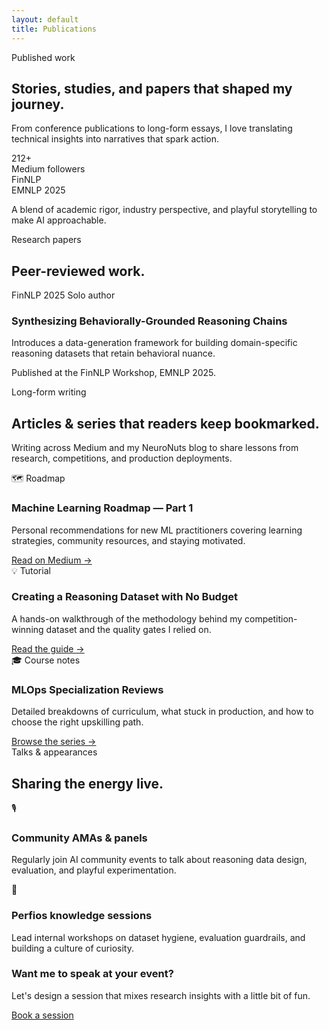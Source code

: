 ```yaml
---
layout: default
title: Publications
---
```


<section class="hero">
  <div class="container">
    <div class="hero-copy">
      <p class="hero-eyebrow">Published work</p>
      <h1 class="hero-title">Stories, studies, and papers that shaped my journey.</h1>
      <p class="hero-description">From conference publications to long-form essays, I love translating technical insights into narratives that spark action.</p>
    </div>
    <div class="hero-card">
      <div class="hero-card-content">
        <div class="stat-block">
          <div>
            <div class="stat-number">212+</div>
            <div class="stat-label">Medium followers</div>
          </div>
        </div>
        <div class="stat-block">
          <div>
            <div class="stat-number">FinNLP</div>
            <div class="stat-label">EMNLP 2025</div>
          </div>
        </div>
        <p class="hero-description">A blend of academic rigor, industry perspective, and playful storytelling to make AI approachable.</p>
      </div>
    </div>
  </div>
</section>

<section class="section">
  <div class="container">
    <div class="section-header">
      <span class="section-eyebrow">Research papers</span>
      <h2 class="section-title">Peer-reviewed work.</h2>
    </div>
    <div class="research-grid">
      <div class="research-card">
        <div class="card-meta">
          <span class="tag">FinNLP 2025</span>
          <span class="tag">Solo author</span>
        </div>
        <h3 class="card-title">Synthesizing Behaviorally-Grounded Reasoning Chains</h3>
        <p>Introduces a data-generation framework for building domain-specific reasoning datasets that retain behavioral nuance.</p>
        <p class="card-text">Published at the FinNLP Workshop, EMNLP 2025.</p>
      </div>
    </div>
  </div>
</section>

<section class="section">
  <div class="container">
    <div class="section-header">
      <span class="section-eyebrow">Long-form writing</span>
      <h2 class="section-title">Articles & series that readers keep bookmarked.</h2>
      <p class="section-description">Writing across Medium and my NeuroNuts blog to share lessons from research, competitions, and production deployments.</p>
    </div>
    <div class="card-grid">
      <div class="card">
        <div class="card-meta">
          <span class="tag">🗺️ Roadmap</span>
        </div>
        <h3 class="card-title">Machine Learning Roadmap — Part 1</h3>
        <p>Personal recommendations for new ML practitioners covering learning strategies, community resources, and staying motivated.</p>
        <a href="https://medium.com/@akhiltvsn" target="_blank" rel="noopener">Read on Medium →</a>
      </div>
      <div class="card">
        <div class="card-meta">
          <span class="tag">💡 Tutorial</span>
        </div>
        <h3 class="card-title">Creating a Reasoning Dataset with No Budget</h3>
        <p>A hands-on walkthrough of the methodology behind my competition-winning dataset and the quality gates I relied on.</p>
        <a href="https://medium.com/@akhiltvsn" target="_blank" rel="noopener">Read the guide →</a>
      </div>
      <div class="card">
        <div class="card-meta">
          <span class="tag">🎓 Course notes</span>
        </div>
        <h3 class="card-title">MLOps Specialization Reviews</h3>
        <p>Detailed breakdowns of curriculum, what stuck in production, and how to choose the right upskilling path.</p>
        <a href="https://medium.com/@akhiltvsn" target="_blank" rel="noopener">Browse the series →</a>
      </div>
    </div>
  </div>
</section>

<section class="section">
  <div class="container">
    <div class="section-header">
      <span class="section-eyebrow">Talks & appearances</span>
      <h2 class="section-title">Sharing the energy live.</h2>
    </div>
    <div class="card-grid">
      <div class="card">
        <div class="card-icon">🎙️</div>
        <h3 class="card-title">Community AMAs & panels</h3>
        <p>Regularly join AI community events to talk about reasoning data design, evaluation, and playful experimentation.</p>
      </div>
      <div class="card">
        <div class="card-icon">🏢</div>
        <h3 class="card-title">Perfios knowledge sessions</h3>
        <p>Lead internal workshops on dataset hygiene, evaluation guardrails, and building a culture of curiosity.</p>
      </div>
    </div>
    <div class="cta">
      <div class="cta-text">
        <h3>Want me to speak at your event?</h3>
        <p>Let's design a session that mixes research insights with a little bit of fun.</p>
      </div>
      <a class="button primary" href="{{ "/contact" | relative_url }}">Book a session</a>
    </div>
  </div>
</section>
